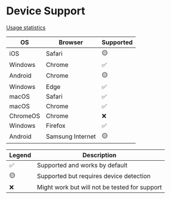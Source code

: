# Device Support
[Usage statistics][1]

| OS       | Browser          | Supported |
|----------|------------------|-----------|
| iOS      | Safari           | 🟡        |
| Windows  | Chrome           | ✅         |
| Android  | Chrome           | 🟡        |
| Windows  | Edge             | ✅         |
| macOS    | Safari           | ✅         |
| macOS    | Chrome           | ✅         |
| ChromeOS | Chrome           | ❌         |
| Windows  | Firefox          | ✅         |
| Android  | Samsung Internet | 🟡        |

| Legend | Description                                   |
|--------|-----------------------------------------------|
| ✅      | Supported and works by default                |
| 🟡     | Supported but requires device detection       |
| ❌      | Might work but will not be tested for support |

[1]: https://analytics.usa.gov/data/ "OS & browser (combined)"
